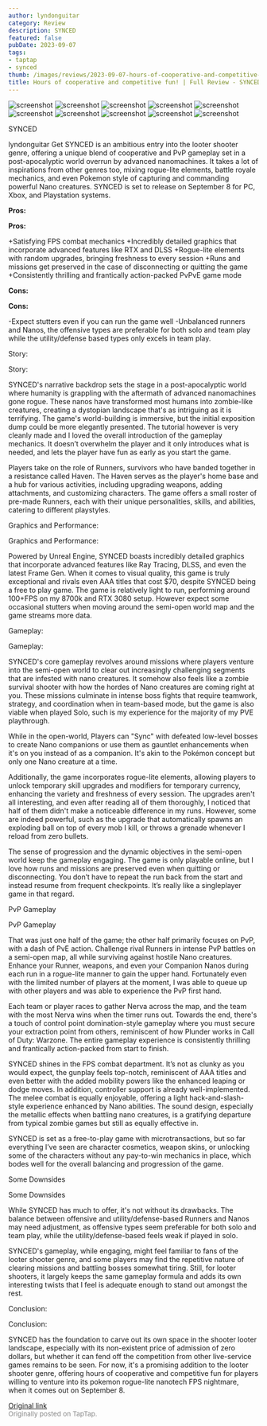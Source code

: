 ```yaml
---
author: lyndonguitar
category: Review
description: SYNCED
featured: false
pubDate: 2023-09-07
tags:
- taptap
- synced
thumb: /images/reviews/2023-09-07-hours-of-cooperative-and-competitive-fun--full-review---synced-0.avif
title: Hours of cooperative and competitive fun! | Full Review - SYNCED
---
```


<div class="gallery">
  <img src="/images/reviews/2023-09-07-hours-of-cooperative-and-competitive-fun--full-review---synced-0.avif" alt="screenshot" />
  <img src="/images/reviews/2023-09-07-hours-of-cooperative-and-competitive-fun--full-review---synced-1.avif" alt="screenshot" />
  <img src="/images/reviews/2023-09-07-hours-of-cooperative-and-competitive-fun--full-review---synced-2.avif" alt="screenshot" />
  <img src="/images/reviews/2023-09-07-hours-of-cooperative-and-competitive-fun--full-review---synced-3.avif" alt="screenshot" />
  <img src="/images/reviews/2023-09-07-hours-of-cooperative-and-competitive-fun--full-review---synced-4.avif" alt="screenshot" />
  <img src="/images/reviews/2023-09-07-hours-of-cooperative-and-competitive-fun--full-review---synced-5.avif" alt="screenshot" />
  <img src="/images/reviews/2023-09-07-hours-of-cooperative-and-competitive-fun--full-review---synced-6.avif" alt="screenshot" />
  <img src="/images/reviews/2023-09-07-hours-of-cooperative-and-competitive-fun--full-review---synced-7.avif" alt="screenshot" />
  <img src="/images/reviews/2023-09-07-hours-of-cooperative-and-competitive-fun--full-review---synced-8.avif" alt="screenshot" />
  <img src="/images/reviews/2023-09-07-hours-of-cooperative-and-competitive-fun--full-review---synced-9.avif" alt="screenshot" />
</div>

SYNCED

lyndonguitar
Get
SYNCED is an ambitious entry into the looter shooter genre, offering a unique blend of cooperative and PvP gameplay set in a post-apocalyptic world overrun by advanced nanomachines. It takes a lot of inspirations from other genres too, mixing rogue-lite elements, battle royale mechanics, and even Pokemon style of capturing and commanding powerful Nano creatures. SYNCED is set to release on September 8 for PC, Xbox, and Playstation systems.


**Pros:**



**Pros:**


+Satisfying FPS combat mechanics
+Incredibly detailed graphics that incorporate advanced features like RTX and DLSS
+Rogue-lite elements with random upgrades, bringing freshness to every session
+Runs and missions get preserved in the case of disconnecting or quitting the game
+Consistently thrilling and frantically action-packed PvPvE game mode


**Cons:**



**Cons:**


-Expect stutters even if you can run the game well
-Unbalanced runners and Nanos, the offensive types are preferable for both solo and team play while the utility/defense based types only excels in team play.

Story:

Story:

SYNCED's narrative backdrop sets the stage in a post-apocalyptic world where humanity is grappling with the aftermath of advanced nanomachines gone rogue. These nanos have transformed most humans into zombie-like creatures, creating a dystopian landscape that's as intriguing as it is terrifying. The game's world-building is immersive, but the initial exposition dump could be more elegantly presented. The tutorial however is very cleanly made and I loved the overall introduction of the gameplay mechanics. It doesn’t overwhelm the player and it only introduces what is needed, and lets the player have fun as early as you start the game.

Players take on the role of Runners, survivors who have banded together in a resistance called Haven. The Haven serves as the player's home base and a hub for various activities, including upgrading weapons, adding attachments, and customizing characters. The game offers a small roster of pre-made Runners, each with their unique personalities, skills, and abilities, catering to different playstyles.

Graphics and Performance:

Graphics and Performance:

Powered by Unreal Engine, SYNCED boasts incredibly detailed graphics that incorporate advanced features like Ray Tracing, DLSS, and even the latest Frame Gen. When it comes to visual quality, this game is truly exceptional and rivals even AAA titles that cost $70, despite SYNCED being a free to play game. The game is relatively light to run, performing around 100+FPS on my 8700k and RTX 3080 setup. However expect some occasional stutters when moving around the semi-open world map and the game streams more data.

Gameplay:

Gameplay:

SYNCED's core gameplay revolves around missions where players venture into the semi-open world to clear out increasingly challenging segments that are infested with nano creatures. It somehow also feels like a zombie survival shooter with how the hordes of Nano creatures are coming right at you. These missions culminate in intense boss fights that require teamwork, strategy, and coordination when in team-based mode, but the game is also viable when played Solo, such is my experience for the majority of my PVE playthrough.

While in the open-world, Players can "Sync" with defeated low-level bosses to create Nano companions or use them as gauntlet enhancements when it's on you instead of as a companion. It's akin to the Pokémon concept but only one Nano creature at a time.

Additionally, the game incorporates rogue-lite elements, allowing players to unlock temporary skill upgrades and modifiers for temporary currency, enhancing the variety and freshness of every session. The upgrades aren't all interesting, and even after reading all of them thoroughly, I noticed that half of them didn't make a noticeable difference in my runs. However, some are indeed powerful, such as the upgrade that automatically spawns an exploding ball on top of every mob I kill, or throws a grenade whenever I reload from zero bullets.

The sense of progression and the dynamic objectives in the semi-open world keep the gameplay engaging. The game is only playable online, but I love how runs and missions are preserved even when quitting or disconnecting. You don’t have to repeat the run back from the start and instead resume from frequent checkpoints. It’s really like a singleplayer game in that regard.

PvP Gameplay

PvP Gameplay

That was just one half of the game; the other half primarily focuses on PvP, with a dash of PvE action. Challenge rival Runners in intense PvP battles on a semi-open map, all while surviving against hostile Nano creatures. Enhance your Runner, weapons, and even your Companion Nanos during each run in a rogue-lite manner to gain the upper hand. Fortunately even with the limited number of players at the moment, I was able to queue up with other players and was able to experience the PvP first hand.

Each team or player races to gather Nerva across the map, and the team with the most Nerva wins when the timer runs out. Towards the end, there's a touch of control point domination-style gameplay where you must secure your extraction point from others, reminiscent of how Plunder works in Call of Duty: Warzone. The entire gameplay experience is consistently thrilling and frantically action-packed from start to finish.

SYNCED shines in the FPS combat department. It’s not as clunky as you would expect, the gunplay feels top-notch, reminiscent of AAA titles and even better with the added mobility powers like the enhanced leaping or dodge moves. In addition, controller support is already well-implemented. The melee combat is equally enjoyable, offering a light hack-and-slash-style experience enhanced by Nano abilities. The sound design, especially the metallic effects when battling nano creatures, is a gratifying departure from typical zombie games but still as equally effective in.

SYNCED is set as a free-to-play game with microtransactions, but so far everything I’ve seen are character cosmetics, weapon skins,  or unlocking some of the characters without any pay-to-win mechanics in place, which bodes well for the overall balancing and progression of the game.

Some Downsides

Some Downsides

While SYNCED has much to offer, it's not without its drawbacks. The balance between offensive and utility/defense-based Runners and Nanos may need adjustment, as offensive types seem preferable for both solo and team play, while the utility/defense-based feels weak if played in solo.

SYNCED's gameplay, while engaging, might feel familiar to fans of the looter shooter genre, and some players may find the repetitive nature of clearing missions and battling bosses somewhat tiring. Still, for looter shooters, it largely keeps the same gameplay formula and adds its own interesting twists that I feel is adequate enough to stand out amongst the rest.

Conclusion:

Conclusion:

SYNCED has the foundation to carve out its own space in the shooter looter landscape, especially with its non-existent price of admission of zero dollars, but whether it can fend off the competition from other live-service games remains to be seen. For now, it's a promising addition to the looter shooter genre, offering hours of cooperative and competitive fun for players willing to venture into its pokemon rogue-lite nanotech FPS nightmare, when it comes out on September 8.

[Original link](https://www.taptap.io/post/6252507)<br><span style="font-size: 0.95em; color: #888;">Originally posted on TapTap.</span>